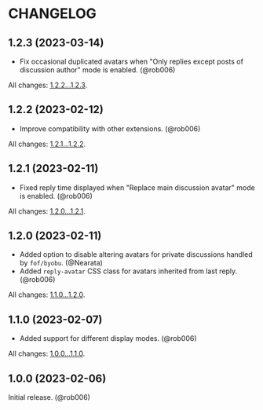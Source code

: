 CHANGELOG
=========


1.2.3 (2023-03-14)
------------------

* Fix occasional duplicated avatars when "Only replies except posts of discussion author" mode is enabled. (@rob006)


All changes: [1.2.2...1.2.3](https://github.com/rob006-software/flarum-ext-last-post-avatar/compare/1.2.2...1.2.3).


1.2.2 (2023-02-12)
------------------

* Improve compatibility with other extensions. (@rob006)


All changes: [1.2.1...1.2.2](https://github.com/rob006-software/flarum-ext-last-post-avatar/compare/1.2.1...1.2.2).


1.2.1 (2023-02-11)
------------------

* Fixed reply time displayed when "Replace main discussion avatar" mode is enabled. (@rob006)


All changes: [1.2.0...1.2.1](https://github.com/rob006-software/flarum-ext-last-post-avatar/compare/1.2.0...1.2.1).


1.2.0 (2023-02-11)
------------------

* Added option to disable altering avatars for private discussions handled by `fof/byobu`. (@Nearata)
* Added `reply-avatar` CSS class for avatars inherited from last reply. (@rob006)


All changes: [1.1.0...1.2.0](https://github.com/rob006-software/flarum-ext-last-post-avatar/compare/1.1.0...1.2.0).


1.1.0 (2023-02-07)
------------------

* Added support for different display modes. (@rob006)


All changes: [1.0.0...1.1.0](https://github.com/rob006-software/flarum-ext-last-post-avatar/compare/1.0.0...1.1.0).


1.0.0 (2023-02-06)
------------------

Initial release. (@rob006)
